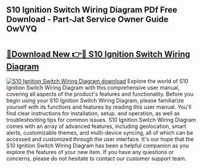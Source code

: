 ## S10 Ignition Switch Wiring Diagram PDf Free Download - Part-Jat Service Owner Guide OwVYQ

# <h2><a href="http://dfsb0g.blite.top/?on=S10+Ignition+Switch+Wiring+Diagram">🔗Download New 👉🔴 S10 Ignition Switch Wiring Diagram</a></h2>

[![S10 Ignition Switch Wiring Diagram download](https://i.imgur.com/lujVjoI.png)](http://dfsb0g.blite.top/?on=S10+Ignition+Switch+Wiring+Diagram)
Explore the world of S10 Ignition Switch Wiring Diagram with this comprehensive user manual, covering all aspects of the product's features and functionality. Before you begin using your S10 Ignition Switch Wiring Diagram, please familiarize yourself with its functions and features by reading this user manual. You'll find clear instructions for installation, setup, and operation, as well as troubleshooting tips for common issues. S10 Ignition Switch Wiring Diagram comes with an array of advanced features, including geolocation, smart alerts, customizable themes, and multi-device syncing, all of which can be accessed and customized through the user interface. It's our hope that the S10 Ignition Switch Wiring Diagram has been a helpful companion as you explore the features of your new item. If you have any questions or concerns, please do not hesitate to contact our customer support team.
